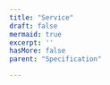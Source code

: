 ```yaml
---
title: "Service"
draft: false
mermaid: true
excerpt: ''
hasMore: false
parent: "Specification"

---
```


